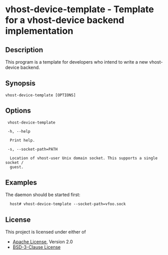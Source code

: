 # vhost-device-template - Template for a vhost-device backend implementation

## Description
This program is a template for developers who intend to write a new vhost-device
backend.

## Synopsis

```console
vhost-device-template [OPTIONS]
```

## Options

```text
 vhost-device-template

 -h, --help

  Print help.

 -s, --socket-path=PATH

  Location of vhost-user Unix domain socket. This supports a single socket /
  guest.
```

## Examples

The daemon should be started first:

```console
  host# vhost-device-template --socket-path=vfoo.sock
```

## License

This project is licensed under either of

- [Apache License](http://www.apache.org/licenses/LICENSE-2.0), Version 2.0
- [BSD-3-Clause License](https://opensource.org/licenses/BSD-3-Clause)
